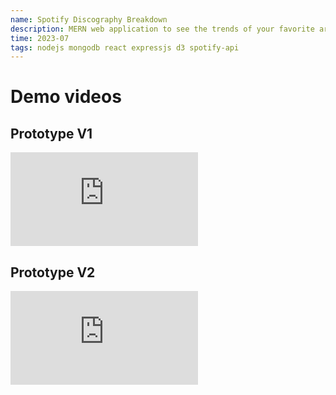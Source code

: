 ```yaml
---
name: Spotify Discography Breakdown
description: MERN web application to see the trends of your favorite artist's songs using Spotify analysis features
time: 2023-07
tags: nodejs mongodb react expressjs d3 spotify-api
---
```


# Demo videos

## Prototype V1
<iframe src="https://www.youtube.com/embed/PJYTOhqbBuM?si=87K3nGgVt0mbZpzg" title="YouTube video player" frameborder="0" allow="accelerometer; autoplay; clipboard-write; encrypted-media; gyroscope; picture-in-picture; web-share" allowfullscreen></iframe>

## Prototype V2
<iframe src="https://www.youtube.com/embed/GxgNngQrhXI?si=Ntf4jHq5O2glGJ9e" title="YouTube video player" frameborder="0" allow="accelerometer; autoplay; clipboard-write; encrypted-media; gyroscope; picture-in-picture; web-share" allowfullscreen></iframe>